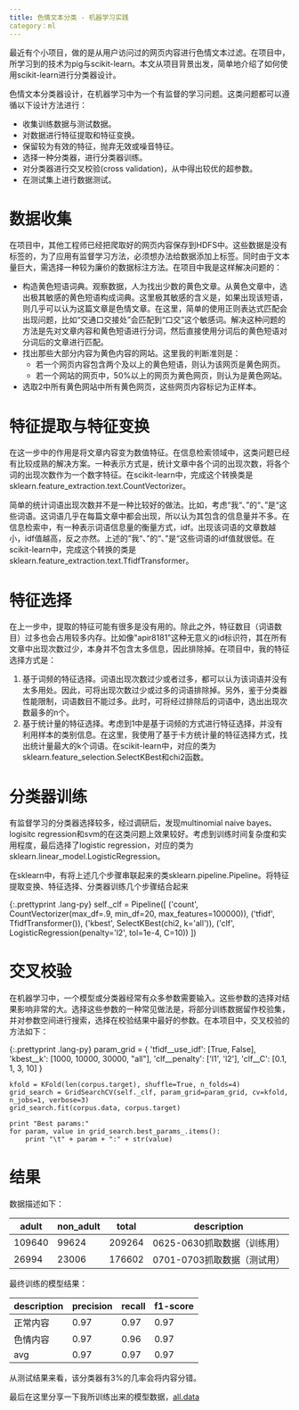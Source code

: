 ```yaml
---
title: 色情文本分类 - 机器学习实践
category：ml
---
```


最近有个小项目，做的是从用户访问过的网页内容进行色情文本过滤。在项目中，所学习到的技术为pig与scikit-learn。本文从项目背景出发，简单地介绍了如何使用scikit-learn进行分类器设计。

色情文本分类器设计，在机器学习中为一个有监督的学习问题。这类问题都可以遵循以下设计方法进行：

+ 收集训练数据与测试数据。
+ 对数据进行特征提取和特征变换。
+ 保留较为有效的特征，抛弃无效或噪音特征。
+ 选择一种分类器，进行分类器训练。
+ 对分类器进行交叉校验(cross validation)，从中得出较优的超参数。
+ 在测试集上进行数据测试。


# 数据收集 #
在项目中，其他工程师已经把爬取好的网页内容保存到HDFS中。这些数据是没有标签的，为了应用有监督学习方法，必须想办法给数据添加上标签。同时由于文本量巨大，需选择一种较为廉价的数据标注方法。在项目中我是这样解决问题的：

+ 构造黄色短语词典。观察数据，人为找出少数的黄色文章。从黄色文章中，选出极其敏感的黄色短语构成词典。这里极其敏感的含义是，如果出现该短语，则几乎可以认为这篇文章是色情文章。在这里，简单的使用正则表达式匹配会出现问题，比如“交通口交接处”会匹配到“口交”这个敏感词。解决这种问题的方法是先对文章内容和黄色短语进行分词，然后直接使用分词后的黄色短语对分词后的文章进行匹配。
+ 找出那些大部分内容为黄色内容的网站。这里我的判断准则是：
  - 若一个网页内容包含两个及以上的黄色短语，则认为该网页是黄色网页。
  - 若一个网站的网页中，50%以上的网页为黄色网页，则认为是黄色网站。
+ 选取2中所有黄色网站中所有黄色网页，这些网页内容标记为正样本。


# 特征提取与特征变换 #
在这一步中的作用是将文章内容变为数值特征。在信息检索领域中，这类问题已经有比较成熟的解决方案。一种表示方式是，统计文章中各个词的出现次数，将各个词的出现次数作为一个数字特征。在scikit-learn中，完成这个转换类是sklearn.feature_extraction.text.CountVectorizer。

简单的统计词语出现次数并不是一种比较好的做法。比如，考虑“我“、”的“、”是“这些词语。这词语几乎在每篇文章中都会出现，所以认为其包含的信息量并不多。在信息检索中，有一种表示词语信息量的衡量方式，idf。出现该词语的文章数越小，idf值越高，反之亦然。上述的”我“、”的“、”是“这些词语的idf值就很低。在scikit-learn中，完成这个转换的类是sklearn.feature_extraction.text.TfidfTransformer。


# 特征选择 #
在上一步中，提取的特征可能有很多是没有用的。除此之外，特征数目（词语数目）过多也会占用较多内存。比如像"apir8181"这种无意义的id标识符，其在所有文章中出现次数过少，本身并不包含太多信息，因此排除掉。在项目中，我的特征选择方式是：

1. 基于词频的特征选择。词语出现次数过少或者过多，都可以认为该词语并没有太多用处。因此，可将出现次数过少或过多的词语排除掉。另外，鉴于分类器性能限制，词语数目不能过多。此时，可将经过排除后的词语中，选出出现次数最多的n个。
2. 基于统计量的特征选择。考虑到1中是基于词频的方式进行特征选择，并没有利用样本的类别信息。在这里，我使用了基于卡方统计量的特征选择方式，找出统计量最大的k个词语。在scikit-learn中，对应的类为sklearn.feature_selection.SelectKBest和chi2函数。


# 分类器训练 #
有监督学习的分类器选择较多，经过调研后，发现multinomial naive bayes、logisitc regression和svm的在这类问题上效果较好。考虑到训练时间复杂度和实用程度，最后选择了logistic regression，对应的类为sklearn.linear_model.LogisticRegression。

在sklearn中，有将上述几个步骤串联起来的类sklearn.pipeline.Pipeline。将特征提取变换、特征选择、分类器训练几个步骤结合起来

{:.prettyprint .lang-py}
    self._clf = Pipeline([
        ('count', CountVectorizer(max_df=.9, min_df=20, max_features=100000)),
        ('tfidf', TfidfTransformer()),
        ('kbest', SelectKBest(chi2, k='all')),
        ('clf', LogisticRegression(penalty='l2', tol=1e-4, C=10))
    ])


# 交叉校验 #
在机器学习中，一个模型或分类器经常有众多参数需要输入。这些参数的选择对结果影响非常的大。选择这些参数的一种常见做法是，将部分训练数据留作校验集，并对参数空间进行搜索，选择在校验结果中最好的参数。在本项目中，交叉校验的方法如下：

{:.prettyprint .lang-py}
    param_grid = {
        'tfidf__use_idf': [True, False],
        'kbest__k': [1000, 10000, 30000, "all"],
        'clf__penalty': ['l1', 'l2'],
        'clf__C': [0.1, 1, 3, 10]
    }

    kfold = KFold(len(corpus.target), shuffle=True, n_folds=4)
    grid_search = GridSearchCV(self._clf, param_grid=param_grid, cv=kfold, n_jobs=1, verbose=3)
    grid_search.fit(corpus.data, corpus.target)

    print "Best params:"
    for param, value in grid_search.best_params_.items():
        print "\t" + param + ":" + str(value)

# 结果 #

数据描述如下：

| adult | non_adult | total | description |
| ----- | --------- | ----- | ----------- |
| 109640 | 99624 | 209264 | 0625-0630抓取数据（训练用）|
| 26994 | 23006 | 176602 | 0701-0703抓取数据（测试用） |

最终训练的模型结果：

| description | precision | recall | f1-score |
| ----------- | --------- | ------ | -------- |
| 正常内容 | 0.97 | 0.97 | 0.97 |
| 色情内容 | 0.97 | 0.96 | 0.97 |
| avg | 0.97 | 0.97 | 0.97 |

从测试结果来看，该分类器有3%的几率会将内容分错。

最后在这里分享一下我所训练出来的模型数据，[all.data](/assets/posts/2015-08-08-sex_filter/all.data)


